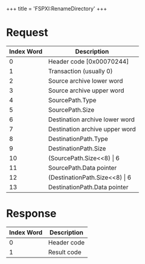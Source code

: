 +++
title = 'FSPXI:RenameDirectory'
+++

# Request

| Index Word | Description                      |
|------------|----------------------------------|
| 0          | Header code \[0x00070244\]       |
| 1          | Transaction (usually 0)          |
| 2          | Source archive lower word        |
| 3          | Source archive upper word        |
| 4          | SourcePath.Type                  |
| 5          | SourcePath.Size                  |
| 6          | Destination archive lower word   |
| 7          | Destination archive upper word   |
| 8          | DestinationPath.Type             |
| 9          | DestinationPath.Size             |
| 10         | (SourcePath.Size\<\<8) \| 6      |
| 11         | SourcePath.Data pointer          |
| 12         | (DestinationPath.Size\<\<8) \| 6 |
| 13         | DestinationPath.Data pointer     |

# Response

| Index Word | Description |
|------------|-------------|
| 0          | Header code |
| 1          | Result code |